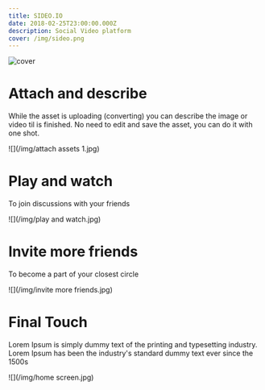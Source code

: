 ```yaml
---
title: SIDEO.IO
date: 2018-02-25T23:00:00.000Z
description: Social Video platform
cover: /img/sideo.png
---
```

![cover](/img/sideo-single-cover.jpg)

# Attach and describe

While the asset is uploading (converting) you can describe the image or video til is finished. No need to edit and save the asset, you can do it with one shot.

![](/img/attach assets 1.jpg)

# Play and watch

To join discussions with your friends

![](/img/play and watch.jpg)

# Invite more friends

To become a part of your closest circle 

![](/img/invite more friends.jpg)

# Final Touch 

Lorem Ipsum is simply dummy text of the printing and typesetting industry. Lorem Ipsum has been the industry's standard dummy text ever since the 1500s

![](/img/home screen.jpg)
